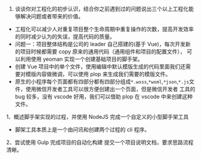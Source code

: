1. 谈谈你对工程化的初步认识，结合你之前遇到过的问题说出三个以上工程化能够解决问题或者带来的价值。

-   工程化可以减少人对重复项目整个生命周期中重复操作的次数，提高开发效率的同时减少认为的失误，提高代码的质量。
-   问题一：项目整体结构是公司的 leader 自己搭建的(基于 Vue)，每次开发新的项目时候都需要 copy 原来的通用代码（通用组件和项目的配置文件），
    可以利用使用 yeoman 实现一个创建基础项目的脚手架。
-   创建 Vue 项目中的单个文件，使用编辑中默认模版生成的代码里面我们还需要对模版内容做微调，可以使用 plop 来生成我们需要的模版文件。
-   原生的小程序每个页面都有四部分都有四部分组成`*.wxss`,`*wxml`,`*json`,`*.js`文件，使用微信开发者工具可以很方便创建出一个页面，但是微信开发者
    工具的 bug 较多，没有 vscode 好用，我们可以借助 plop 在 vscode 中来创建这种文件。

1、概述脚手架实现的过程，并使用 NodeJS 完成一个自定义的小型脚手架工具

-   脚架工具本质上是一个由问讯和创建两个过程的 cli 程序。

2、尝试使用 Gulp 完成项目的自动化构建
提交一个项目说明文档，要求思路流程清晰。
